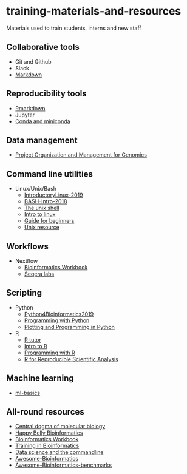 # training-materials-and-resources
Materials used to train students, interns and new staff

## Collaborative tools
- Git and Github
- Slack
- [Markdown](https://guides.github.com/features/mastering-markdown/)

## Reproducibility tools
- [Rmarkdown](https://slides.djnavarro.net/starting-rmarkdown/#1)
- Jupyter
- [Conda and miniconda](https://astrobiomike.github.io/unix/conda-intro)

## Data management
- [Project Organization and Management for Genomics](https://datacarpentry.org/organization-genomics/)

## Command line utilities
- Linux/Unix/Bash
    -  [IntroductoryLinux-2019](https://github.com/eanbit-rt/IntroductoryLinux-2019)
    -  [BASH-Intro-2018](https://big-sa.github.io/BASH-Intro-2018/)
    -  [The unix shell](http://swcarpentry.github.io/shell-novice/)
    -  [Intro to linux](https://github.com/BioinfoNet/Introduction_To_Linux)
    -  [Guide for beginners](https://linuxconfig.org/bash-scripting-tutorial-for-beginners)
    -  [Unix resource](https://astrobiomike.github.io/unix/)

## Workflows
- Nextflow
    - [Bioinformatics Workbook](https://bioinformaticsworkbook.org/dataAnalysis/nextflow/02_creatingAworkflow.html#gsc.tab=0)
    - [Seqera labs](https://seqera.io/training/)

## Scripting
- Python
    - [Python4Bioinformatics2019](https://github.com/kipkurui/Python4Bioinformatics2019)
    - [Programming with Python](https://swcarpentry.github.io/python-novice-inflammation/)
    - [Plotting and Programming in Python](http://swcarpentry.github.io/python-novice-gapminder/)
- R 
   - [R tutor](https://www.r-tutor.com/r-introduction)
   - [Intro to R](https://datacarpentry.org/R-ecology-lesson/01-intro-to-r.html)
   - [Programming with R](http://swcarpentry.github.io/r-novice-inflammation/)
   - [R for Reproducible Scientific Analysis](http://swcarpentry.github.io/r-novice-gapminder/)

## Machine learning
- [ml-basics](https://github.com/MicrosoftDocs/ml-basics)

## All-round resources
   - [Central dogma of molecular biology](https://github.com/okeyoallan/Central-dogma-of-molecular-biology) 
   - [Happy Belly Bioinformatics](https://astrobiomike.github.io/)
   - [Bioinformatics Workbook](https://bioinformaticsworkbook.org/#gsc.tab=0)
   - [Training in Bioinformatics](https://pickingupthetabb.wordpress.com/building-a-bioinformaticist/free-online-training-in-bioinformatics-and-biostatistics/)
   - [Data science and the commandline](https://www.datascienceatthecommandline.com/)
   - [Awesome-Bioinformatics](https://github.com/danielecook/Awesome-Bioinformatics)
   - [Awesome-Bioinformatics-benchmarks](https://github.com/j-andrews7/awesome-bioinformatics-benchmarks)
